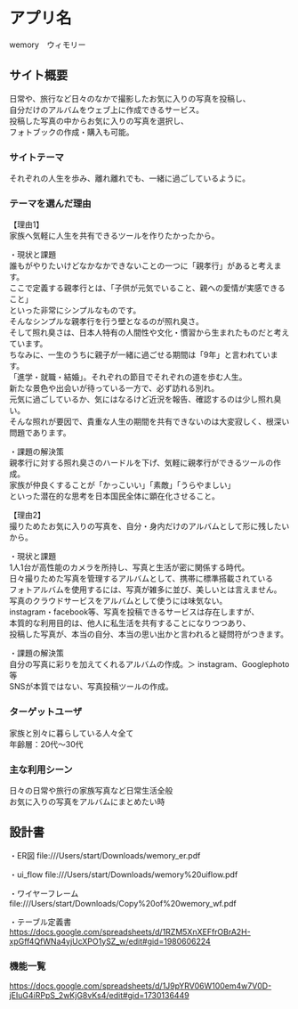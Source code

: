# アプリ名
wemory　ウィモリー

## サイト概要
日常や、旅行など日々のなかで撮影したお気に入りの写真を投稿し、  
自分だけのアルバムをウェブ上に作成できるサービス。  
投稿した写真の中からお気に入りの写真を選択し、  
フォトブックの作成・購入も可能。  

### サイトテーマ
それぞれの人生を歩み、離れ離れでも、一緒に過ごしているように。

### テーマを選んだ理由
【理由1】  
家族へ気軽に人生を共有できるツールを作りたかったから。

・現状と課題  
誰もがやりたいけどなかなかできないことの一つに「親孝行」があると考えます。  
ここで定義する親孝行とは、「子供が元気でいること、親への愛情が実感できること」  
といった非常にシンプルなものです。  
そんなシンプルな親孝行を行う壁となるのが照れ臭さ。  
そして照れ臭さは、日本人特有の人間性や文化・慣習から生まれたものだと考えています。  
ちなみに、一生のうちに親子が一緒に過ごせる期間は「9年」と言われています。  
「進学・就職・結婚」。それぞれの節目でそれぞれの道を歩む人生。  
新たな景色や出会いが待っている一方で、必ず訪れる別れ。  
元気に過ごしているか、気にはなるけど近況を報告、確認するのは少し照れ臭い。  
そんな照れが要因で、貴重な人生の期間を共有できないのは大変寂しく、根深い問題であります。  

・課題の解決策  
親孝行に対する照れ臭さのハードルを下げ、気軽に親孝行ができるツールの作成。  
家族が仲良くすることが「かっこいい」「素敵」「うらやましい」  
といった潜在的な思考を日本国民全体に顕在化させること。  

【理由2】  
撮りためたお気に入りの写真を、自分・身内だけのアルバムとして形に残したいから。

・現状と課題  
1人1台が高性能のカメラを所持し、写真と生活が密に関係する時代。  
日々撮りためた写真を管理するアルバムとして、携帯に標準搭載されている  
フォトアルバムを使用するには、写真が雑多に並び、美しいとは言えません。  
写真のクラウドサービスをアルバムとして使うには味気ない。  
instagram・facebook等、写真を投稿できるサービスは存在しますが、  
本質的な利用目的は、他人に私生活を共有することになりつつあり、  
投稿した写真が、本当の自分、本当の思い出かと言われると疑問符がつきます。  

・課題の解決策  
自分の写真に彩りを加えてくれるアルバムの作成。＞ instagram、Googlephoto等  
SNSが本質ではない、写真投稿ツールの作成。  

### ターゲットユーザ
家族と別々に暮らしている人々全て  
年齢層：20代〜30代  

### 主な利用シーン
日々の日常や旅行の家族写真など日常生活全般  
お気に入りの写真をアルバムにまとめたい時  

## 設計書
・ER図
file:///Users/start/Downloads/wemory_er.pdf

・ui_flow
file:///Users/start/Downloads/wemory%20uiflow.pdf

・ワイヤーフレーム
file:///Users/start/Downloads/Copy%20of%20wemory_wf.pdf

・テーブル定義書
https://docs.google.com/spreadsheets/d/1RZM5XnXEFfrOBrA2H-xpGff4QfWNa4yjUcXPO1ySZ_w/edit#gid=1980606224

### 機能一覧
https://docs.google.com/spreadsheets/d/1J9pYRV06W100em4w7V0D-jEIuG4iRPpS_2wKjG8vKs4/edit#gid=1730136449

